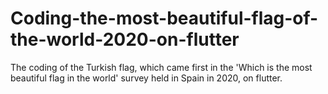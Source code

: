 # Coding-the-most-beautiful-flag-of-the-world-2020-on-flutter
 The coding of the Turkish flag, which came first in the 'Which is the most beautiful flag in the world' survey held in Spain in 2020, on flutter.

